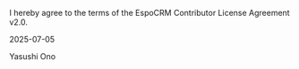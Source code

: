 I hereby agree to the terms of the EspoCRM Contributor License Agreement v2.0.

2025-07-05

Yasushi Ono
